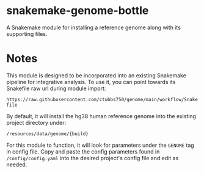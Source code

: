 # snakemake-genome-bottle

A Snakemake module for installing a reference genome along with its supporting files.

# Notes

This module is designed to be incorporated into an existing Snakemake pipeline for integrative analysis. To use it, you can point towards its Snakefile raw url during module import:

`https://raw.githubusercontent.com/ctubbs750/genome/main/workflow/Snakefile`

 By default, it will install the hg38 human reference genome into the existing project directory under:

 `/resources/data/genome/{build}`

 For this module to function, it will look for parameters under the `GENOME` tag in config file.  Copy and paste the config parameters found in `/config/config.yaml` into the desired project's config file and edit as needed.
